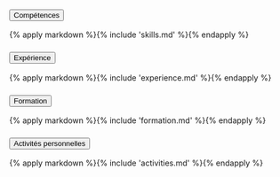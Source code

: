 <div class="accordion" id="curriculum">
  <div class="accordion-item">
    <h3 class="accordion-header" id="skills-header">
      <button class="accordion-button collapsed" type="button" data-bs-toggle="collapse" data-bs-target="#skills-collapse" aria-expanded="false" aria-controls="skills-collapse">
        Compétences
      </button>
    </h3>
    <div id="skills-collapse" class="accordion-collapse collapse" aria-labelledby="skills-header" data-bs-parent="#curriculum">
      <div class="accordion-body">
        {% apply markdown %}{% include 'skills.md' %}{% endapply %}
      </div>
    </div>
  </div>
  <div class="accordion-item">
    <h3 class="accordion-header" id="experience-header">
      <button class="accordion-button collapsed" type="button" data-bs-toggle="collapse" data-bs-target="#experience-collapse" aria-expanded="false" aria-controls="experience-collapse">
        Expérience
      </button>
    </h3>
    <div id="experience-collapse" class="accordion-collapse collapse" aria-labelledby="experience-header" data-bs-parent="#curriculum">
      <div class="accordion-body">
        {% apply markdown %}{% include 'experience.md' %}{% endapply %}
      </div>
    </div>
  </div>
  <div class="accordion-item">
    <h3 class="accordion-header" id="formation-header">
      <button class="accordion-button collapsed" type="button" data-bs-toggle="collapse" data-bs-target="#formation-collapse" aria-expanded="false" aria-controls="formation-collapse">
        Formation
      </button>
    </h3>
    <div id="formation-collapse" class="accordion-collapse collapse" aria-labelledby="formation-header" data-bs-parent="#curriculum">
      <div class="accordion-body">
        {% apply markdown %}{% include 'formation.md' %}{% endapply %}
      </div>
    </div>
  </div>
  <div class="accordion-item">
    <h3 class="accordion-header" id="activities-header">
      <button class="accordion-button collapsed" type="button" data-bs-toggle="collapse" data-bs-target="#activities-collapse" aria-expanded="false" aria-controls="activities-collapse">
        Activités personnelles
      </button>
    </h3>
    <div id="activities-collapse" class="accordion-collapse collapse" aria-labelledby="activities-header" data-bs-parent="#curriculum">
      <div class="accordion-body">
        {% apply markdown %}{% include 'activities.md' %}{% endapply %}
      </div>
    </div>
  </div>
</div>
